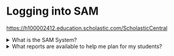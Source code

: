 # Logging into SAM

https://h100002412.education.scholastic.com/ScholasticCentral 

<details>
	<summary>What is the SAM System?</summary>

	- Access to your FL Students' Lexile and Quantile Scores
	- Access customized and actionable reports for your students to inform planning interventions and progress monitoring with your students

</details>

<details>
	<summary>What reports are available to help me plan for my students?</summary>

	- This one
	- And this one too
	
</details>